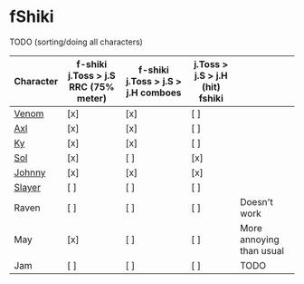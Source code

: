 # fShiki


TODO (sorting/doing all characters)

| Character                              | f-shiki j.Toss > j.S RRC (75% meter) | f-shiki j.Toss > j.S > j.H comboes | j.Toss > j.S > j.H (hit) fshiki |                          |
|----------------------------------------|--------------------------------------|------------------------------------|---------------------------------|--------------------------|
| [Venom](https://youtu.be/3bAQvK3YYP8)  | [x]                                  | [x]                                | [ ]                             |                          |
| [Axl](https://youtu.be/u9e8wTQ0rvE)    | [x]                                  | [x]                                | [ ]                             |                          |
| [Ky](https://youtu.be/uAm_jtrcPak)     | [x]                                  | [x]                                | [ ]                             |                          |
| [Sol](https://youtu.be/6lpuSnlt074)    | [x]                                  | [ ]                                | [x]                             |                          |
| [Johnny](https://youtu.be/QQXKsuaRQ9k) | [x]                                  | [x]                                | [x]                             |                          |
| [Slayer](https://youtu.be/Gc1m62vkt9Y) | [ ]                                  | [ ]                                | [ ]                             |                          |
| Raven                                  | [ ]                                  | [ ]                                | [ ]                             | Doesn't work             |
| May                                    | [x]                                  | [ ]                                | [ ]                             | More annoying than usual |
| Jam                                    | [ ]                                  | [ ]                                | [ ]                             | TODO                     |
